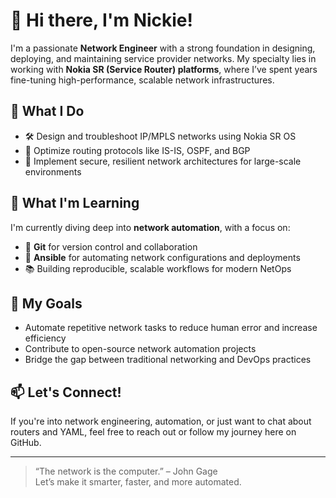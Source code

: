 # 👋 Hi there, I'm Nickie!

I'm a passionate **Network Engineer** with a strong foundation in designing, deploying, and maintaining service provider networks. My specialty lies in working with **Nokia SR (Service Router) platforms**, where I’ve spent years fine-tuning high-performance, scalable network infrastructures.

## 🔧 What I Do
- 🛠️ Design and troubleshoot IP/MPLS networks using Nokia SR OS
- 📡 Optimize routing protocols like IS-IS, OSPF, and BGP
- 🔐 Implement secure, resilient network architectures for large-scale environments

## 🚀 What I'm Learning
I'm currently diving deep into **network automation**, with a focus on:
- 🧰 **Git** for version control and collaboration
- 🤖 **Ansible** for automating network configurations and deployments
- 📚 Building reproducible, scalable workflows for modern NetOps

## 🧠 My Goals
- Automate repetitive network tasks to reduce human error and increase efficiency
- Contribute to open-source network automation projects
- Bridge the gap between traditional networking and DevOps practices

## 📫 Let's Connect!
If you're into network engineering, automation, or just want to chat about routers and YAML, feel free to reach out or follow my journey here on GitHub.

---

> “The network is the computer.” – John Gage  
Let’s make it smarter, faster, and more automated.
